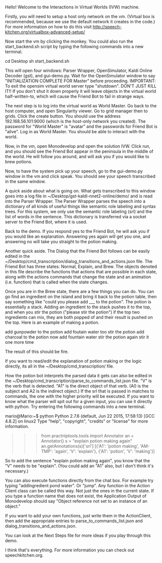 Hello! Welcome to the Interactions in Virtual Worlds (IVW) machine.

Firstly, you will need to setup a host only network on the vm. (Virtual box is recommended, because we use the default network it creates in the code.) For more information on how to do this visit http://speech-kitchen.org/virtualbox-advanced-setup/

Now start the vm by clicking the monkey. You could also run the start_backend.sh script by typing the following commands into a new terminal.

cd Desktop
sh start_backend.sh

This will open four windows: Parser Wrapper, OpenSimulator, Kaldi Online Decoder (gst), and gui-demo.py. Wait for the OpenSimulator window to say "INITIALIZATION COMPLETE FOR Master" before proceeding. IMPORTANT: To exit the opensim virtual world server type "shutdown". DON'T JUST KILL IT!! If you don't shut it down properly it will leave objects in the virtual world half-written-to, which will cause the Friend Bot to fail in strange ways. 

The next step is to log into the virtual world as World Master. Go back to the host computer, and open Singularity viewer. Go to grid manager then to grids. Click the create button. You should use the address 192.168.56.101:9000 (which is the host-only network you created). The password for "World Master" is "avatar" and the passwords for Friend Bot is "alive". Log in as World Master. You should be able to interact with the world. 

Now, in the vm, open Monodevelop and open the solution IVW. Click run, and you should see the Friend Bot appear in the peninsula in the middle of the world. He will follow you around, and will ask you if you would like to brew potions.

Now, to have the system pick up your speech, go to the gui-demo.py window in the vm and click speak. You should see your speech transcribed in the same window. 

A quick aside about what is going on. What gets transcribed to this window goes into a log file in ~/Desktop/gst-kaldi-nnet2-online/demo/ and is read into the Parser Wrapper. The Parser Wrapper parses the speech into a dictionary of all kinds of useful things like semantic role labeling and syntax trees. For this system, we only use the semantic role labeling (srl) and the list of words in the sentence. This dictionary is transferred via a socket server to the Friend Bot, where it is used.

Back to the demo. If you respond yes to the Friend Bot, he will ask you if you would like an explanation. Answering yes again will get you one, and answering no will take you straight to the potion making.

Another quick aside. The Dialog that the Friend Bot follows can be easily edited in the ~/Desktop/cmd_transcription/dialog_transitions_and_actions.json file. The Friend Bot has three states: Normal, Explain, and Brew. The objects denoted in this file describe the functions that actions that are possible in each state, along with the actions commands that change the state and an animation (i.e. function) that is called when the state changes.

Once you are in the Brew state, there are a few things you can do. You can go find an ingredient on the island and bring it back to the potion table, then say something like "could you please add ___ to the potion". The potion is essentially a stack. Adding an ingredient to the stack pushes it to the top, and when you stir the potion ("please stir the potion") if the top two ingredients can mix, they are both popped of and their result is pushed on the top. Here is an example of making a potion.

add gunpowder to the potion
add foutain water too
stir the potion
add charcoal to the potion
now add fountain water
stir the potion again
stir it one more time

The result of this should be fire.

If you want to read/edit the explanation of potion making or the logic directly, its all in the ~/Desktop/cmd_transcription/ file. 

How the potion bot interprets the parsed data it gets can also be edited in the ~/Desktop/cmd_transcription/parse_to_commands_list.json file. "V" is the verb that is detected. "A1" is the direct object of that verb. (A0 is the subject and A2 is the indirect object.) If the srl that is passed in matches to commands, the one with the higher priority will be executed. If you want to know what the parser will spit out for a given input, you can use it directly with python. Try entering the following commands into a new terminal.

mario@Mario:~$ python
Python 2.7.6 (default, Jun 22 2015, 17:58:13) 
[GCC 4.8.2] on linux2
Type "help", "copyright", "credits" or "license" for more information.
>>> from practnlptools.tools import Annotator
>>> an = Annotator()
>>> s = "explain potion making again"
>>> an.getAnnotations(s)['srl']
[{'A1': 'potion making', 'AM-TMP': 'again', 'V': 'explain'}, {'A1': 'potion', 'V': 'making'}]

So to add the sentence "explain potion making again", you know that the "V" needs to be "explain". (You could add an "A1" also, but I don't think it's necessary.)

You can also execute functions directly from the chat box. For example try typing "addIngredient pond water". Or "jump". Any function in the Action Client class can be called this way. Not just the ones in the current state. If you type a function name that does not exist, the Application Output of Monodevelop should say "Object reference not set to an instance of an object."

If you want to add your own functions, just write them in the ActionClient, then add the appropriate entries to parse_to_commands_list.json and dialog_transitions_and_actions.json.

You can look at the Next Steps file for more ideas if you play through this demo.

I think that's everything. For more information you can check out speechkitchen.org.
